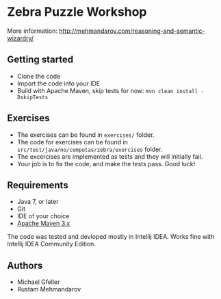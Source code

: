 # Zebra Puzzle Workshop

More information: http://mehmandarov.com/reasoning-and-semantic-wizardry/

## Getting started
* Clone the code
* Import the code into your IDE
* Build with Apache Maven, skip tests for now: ```mvn clean install -DskipTests```

## Exercises
* The exercises can be found in ```exercises/``` folder.
* The code for exercises can be found in ```src/test/java/no/computas/zebra/exercises``` folder. 
* The excercises are implemented as tests and they will initially fail.
* Your job is to fix the code, and make the tests pass. Good luck!

## Requirements
* Java 7, or later
* Git
* IDE of your choice
* [Apache Maven 3.x][1]

The code was tested and devloped mostly in Intellij IDEA. Works fine with Intellij IDEA Community Edition.

## Authors
* Michael Gfeller
* Rustam Mehmandarov

[1]: https://maven.apache.org/
[2]: https://en.wikipedia.org/wiki/Zebra_Puzzle
